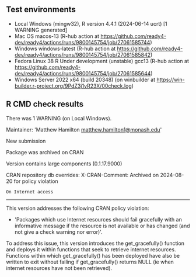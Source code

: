 ## Test environments

* Local Windows (mingw32), R version 4.4.1 (2024-06-14 ucrt) [1 WARNING generated]
* Mac OS macos-13 (R-hub action at https://github.com/ready4-dev/ready4/actions/runs/9800145754/job/27061585744)
* Windows windows-latest (R-hub action at https://github.com/ready4-dev/ready4/actions/runs/9800145754/job/27061585842)
* Fedora Linux 38 R Under development (unstable) gcc13 (R-hub action at https://github.com/ready4-dev/ready4/actions/runs/9800145754/job/27061585644) 
* Windows Server 2022 x64 (build 20348) (on winbuilder at https://win-builder.r-project.org/9PdZ3j1vR23X/00check.log) 

## R CMD check results

There was 1 WARNING (on Local Windows).

  Maintainer: 'Matthew Hamilton <matthew.hamilton1@monash.edu>'
  
  New submission
  
  Package was archived on CRAN
  
  Version contains large components (0.1.17.9000)
  
  CRAN repository db overrides:
    X-CRAN-Comment: Archived on 2024-08-20 for policy violation
  
    On Internet access

---

This version addresses the following CRAN policy violation:

- 'Packages which use Internet resources should fail gracefully with an informative message if the resource is not available or has changed (and not give a check warning nor error)'.

To address this issue, this version introduces the get_gracefully() function and deploys it within functions that seek to retrieve internet resources. Functions within which get_gracefully() has been deployed have also be written to exit without failing if get_gracefully() returns NULL (ie when internet resources have not been retrieved).





